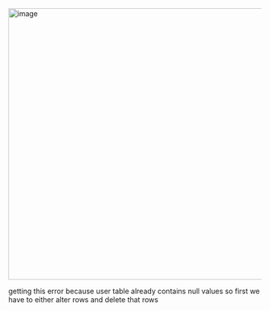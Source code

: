 <img width="959" height="539" alt="image" src="https://github.com/user-attachments/assets/b3d60dc1-5568-40df-8216-5db09670e75d" />


getting this error because user table already contains null values so first we have to either alter rows and delete that rows
